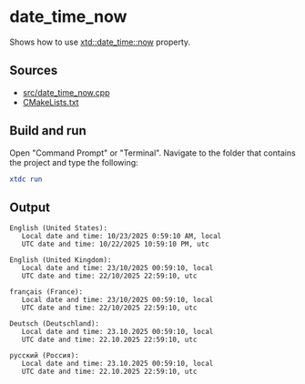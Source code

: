 # date_time_now

Shows how to use [xtd::date_time::now](https://gammasoft71.github.io/xtd/reference_guides/latest/classxtd_1_1date__time.html#ad94505e74efe9f353836901eda9230ed) property.

## Sources

* [src/date_time_now.cpp](src/date_time_now.cpp)
* [CMakeLists.txt](CMakeLists.txt)

## Build and run

Open "Command Prompt" or "Terminal". Navigate to the folder that contains the project and type the following:

```cmake
xtdc run
```

## Output

```
English (United States):
   Local date and time: 10/23/2025 0:59:10 AM, local
   UTC date and time: 10/22/2025 10:59:10 PM, utc

English (United Kingdom):
   Local date and time: 23/10/2025 00:59:10, local
   UTC date and time: 22/10/2025 22:59:10, utc

français (France):
   Local date and time: 23/10/2025 00:59:10, local
   UTC date and time: 22/10/2025 22:59:10, utc

Deutsch (Deutschland):
   Local date and time: 23.10.2025 00:59:10, local
   UTC date and time: 22.10.2025 22:59:10, utc

русский (Россия):
   Local date and time: 23.10.2025 00:59:10, local
   UTC date and time: 22.10.2025 22:59:10, utc
```
